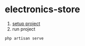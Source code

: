# electronics-store

1. [setup project](https://anh0701.github.io/blogs/post/setup-laravel)
2. run project
```shell
php artisan serve
```

